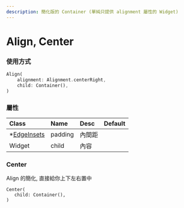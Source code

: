```yaml
---
description: 簡化版的 Container (單純只提供 alignment 屬性的 Widget)
---
```


# Align, Center

### 使用方式

```dart
Align(
    alignment: Alignment.centerRight,
    child: Container(),
)
```

###  屬性

| Class | Name | Desc | Default |
| :--- | :--- | :--- | :--- |
| \*[EdgeInsets](../attribute_class/edgeinsets.md) | padding | 內間距 |  |
| Widget | child | 內容 |  |

###  Center

Align 的簡化, 直接給你上下左右置中

```text
Center(
   child: Container(),
)
```



